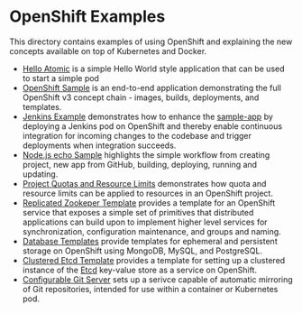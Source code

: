 OpenShift Examples
==================

This directory contains examples of using OpenShift and explaining the new concepts
available on top of Kubernetes and Docker.

* [Hello Atomic](./hello-atomic) is a simple Hello World style application that can be used to start a simple pod
* [OpenShift Sample](./sample-app) is an end-to-end application demonstrating the full
  OpenShift v3 concept chain - images, builds, deployments, and templates.
* [Jenkins Example](./jenkins) demonstrates how to enhance the [sample-app](./sample-app) by deploying a Jenkins pod on OpenShift and thereby enable continuous integration for incoming changes to the codebase and trigger deployments when integration succeeds.
* [Node.js echo Sample](https://github.com/openshift/nodejs-ex) highlights the simple workflow from creating project, new app from GitHub, building, deploying, running and updating.
* [Project Quotas and Resource Limits](./project-quota) demonstrates how quota and resource limits can be applied to resources in an OpenShift project.
* [Replicated Zookeper Template](./zookeeper) provides a template for an OpenShift service that exposes a simple set of primitives that distributed applications can build upon to implement higher level services for synchronization, configuration maintenance, and groups and naming.
* [Database Templates](./db-templates) provide templates for ephemeral and persistent storage on OpenShift using MongoDB, MySQL, and PostgreSQL.
* [Clustered Etcd Template](./etcd) provides a template for setting up a clustered instance of the [Etcd](https://github.com/coreos/etcd) key-value store as a service on OpenShift.
* [Configurable Git Server](./gitserver) sets up a serivce capable of automatic mirroring of Git repositories, intended for use within a container or Kubernetes pod.

